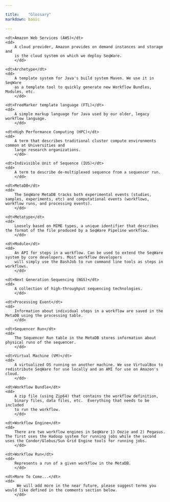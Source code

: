 ```yaml
---

title:    "Glossary"
markdown: basic

---
```


<dl class="glossary">

	<dt>Amazon Web Services (AWS)</dt>
	<dd> 
        A cloud provider, Amazon provides on demand instances and storage and
        is the cloud system on which we deploy SeqWare.
        </dd>

	<dt>Archetype</dt>
	<dd> 
        A template system for Java's build system Maven. We use it in SeqWare
        as a template tool to quickly generate new Workflow Bundles, Modules, etc.
        </dd>

	<dt>FreeMarker template language (FTL)</dt>
	<dd> 
        A simple markup language for Java used by our older, legacy workflow language.
        </dd>

	<dt>High Performance Computing (HPC)</dt>
	<dd> 
        A term that describes traditional cluster compute environments common at Universities and
        large research organizations.
        </dd>

	<dt>Indivisible Unit of Sequence (IUS)</dt>
	<dd> 
        A term to describe de-multiplexed sequence from a sequencer run.
        </dd>

	<dt>MetaDB</dt>
	<dd> 
        The SeqWare MetaDB tracks both experimental events (studies, samples, experiments, etc) and computational events (workflows, workflow runs, and processing events).
        </dd>

	<dt>Metatype</dt>
	<dd> 
        Loosely based on MIME types, a unique identifier that describes the format of the file produced by a SeqWare Pipeline workflow.
        </dd>

	<dt>Module</dt>
	<dd> 
        An API for steps in a workflow. Can be used to extend the SeqWare system by core developers. Most workflow developers
        will simply use the BashJob to run command line tools as steps in workflows. 
        </dd>

	<dt>Next Generation Sequencing (NGS)</dt>
	<dd> 
        A collection of high-throughput sequencing technologies.
        </dd>

	<dt>Processing Event</dt>
	<dd> 
        Information about individual steps in a workflow are saved in the MetaDB using the processing table.
        </dd>

	<dt>Sequencer Run</dt>
	<dd> 
        The Sequencer Run table in the MetaDB stores information about physical runs of the sequencer.
        </dd>

	<dt>Virtual Machine (VM)</dt>
	<dd> 
        A virtualized OS running on another machine. We use VirtualBox to redistribute SeqWare for use locally and an AMI for use on Amazon's cloud.
        </dd>

	<dt>Workflow Bundle</dt>
	<dd> 
        A zip file (using Zip64) that contains the workflow definition, 
        binary files, data files, etc.  Everything that needs to be included 
        to run the workflow.
        </dd>

	<dt>Workflow Engine</dt>
	<dd> 
        There are two workflow engines in SeqWare 1) Oozie and 2) Pegasus.  The first uses the Hadoop system for running jobs while the second uses the Condor/Globus/Sun Grid Engine tools for running jobs.
        </dd>

	<dt>Workflow Run</dt>
	<dd> 
        Represents a run of a given workflow in the MetaDB.
        </dd>

<!--
TODO
* other terms...
-->

	<dt>More To Come...</dt>
	<dd> 
         We will add more in the near future, please suggest terms you would like defined in the comments section below.
        </dd>

</dl>
